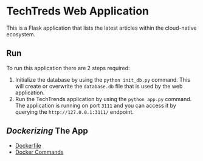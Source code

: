 # TechTreds Web Application

This is a Flask application that lists the latest articles within the cloud-native ecosystem.

## Run

To run this application there are 2 steps required:

1. Initialize the database by using the `python init_db.py` command. This will create or overwrite the `database.db` file that is used by the web application.
2. Run the TechTrends application by using the `python app.py` command. The application is running on port `3111` and you can access it by querying the `http://127.0.0.1:3111/` endpoint.

## _Dockerizing_ The App

- [Dockerfile](./Dockerfile)
- [Docker Commands](./docker_commands.md)
